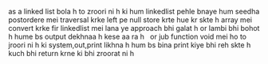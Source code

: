 as a linked list bola  h to zroori ni h ki hum linkedlist pehle bnaye hum seedha postordere mei traversal krke left pe null store krte hue kr skte h
array mei convert krke fir linkedlist mei lana ye approach bhi galat h or lambi bhi bohot h hume bs output dekhnaa h kese aa ra h
​
​
or jub function void mei ho to jroori ni h ki system,out,print likhna h hum bs  bina print kiye bhi reh skte h kuch bhi return krne ki bhi zroorat ni h